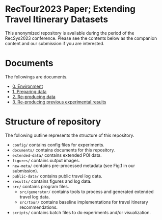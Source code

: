 # RecTour2023 Paper; Extending Travel Itinerary Datasets


This anonymized repository is available during the period of the RecSys2023 conference. Please see the contents below as the companion content and our submission if you are interested.


# Documents

The followings are documents.

- [0. Environment](./documents/0-environment.md)
- [1. Preparing data](./documents/1-preparing-data.md)
- [2. Re-producing data](./documents/2-repro-data.md)
- [3. Re-producing previous experimental results](./documents/3-repro-exp.md)


# Structure of repository

The following outline represents the structure of this repository.

- `config/` contains config files for experiments.
- `documents/` contains documents for this repository.
- `extended-data/` contains extended POI data.
- `figures/` contains output images.
- `new-meta/` contains pre-processed metadata (see Fig.1 in our submission).
- `public-data/` contains public travel log data.
- `results/` contains figures and log data.
- `src/` contains program files.
  - `src/generator/` contains tools to process and generated extended travel log data.
  - `src/tour/` contains baseline implementations for travel itinerary recommendations.
- `scripts/` contains batch files to do experiments and/or visualization.
